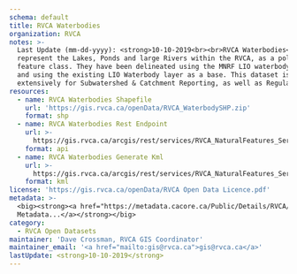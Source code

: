 ```yaml
---
schema: default
title: RVCA Waterbodies
organization: RVCA
notes: >-
  Last Update (mm-dd-yyyy): <strong>10-10-2019<br><br>RVCA Waterbodies</strong>
  represent the Lakes, Ponds and large Rivers within the RVCA, as a polygon
  feature class. They have been delineated using the MNRF LIO waterbody standard
  and using the existing LIO Waterbody layer as a base. This dataset is used
  extensively for Subwatershed & Catchment Reporting, as well as Regulations.
resources:
  - name: RVCA Waterbodies Shapefile
    url: 'https://gis.rvca.ca/openData/RVCA_WaterbodySHP.zip'
    format: shp
  - name: RVCA Waterbodies Rest Endpoint
    url: >-
      https://gis.rvca.ca/arcgis/rest/services/RVCA_NaturalFeatures_Service/MapServer/2
    format: api
  - name: RVCA Waterbodies Generate Kml
    url: >-
      https://gis.rvca.ca/arcgis/rest/services/RVCA_NaturalFeatures_Service/MapServer/generateKml
    format: kml
license: 'https://gis.rvca.ca/openData/RVCA Open Data Licence.pdf'
metadata: >-
  <big><strong><a href="https://metadata.cacore.ca/Public/Details/RVCA/id=839">View  
  Metadata...</a></strong></big>
category:
  - RVCA Open Datasets
maintainer: 'Dave Crossman, RVCA GIS Coordinator'
maintainer_email: '<a href="mailto:gis@rvca.ca">gis@rvca.ca</a>'
lastUpdate: <strong>10-10-2019</strong>
---
```

